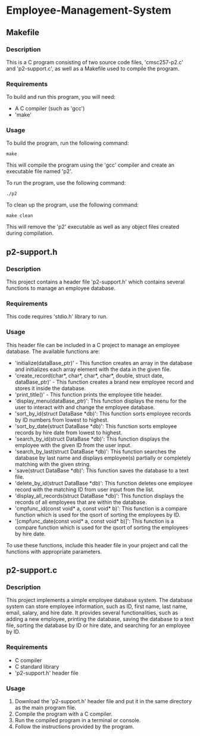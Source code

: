 # Employee-Management-System
## Makefile 
### Description 
This is a C program consisting of two source code files, 'cmsc257-p2.c' and 'p2-support.c', as well as a Makefile used to compile the program. 

### Requirements 
To build and run this program, you will need:

- A C compiler (such as 'gcc')
- 'make'

### Usage 
To build the program, run the following command:
```
make
```
This will compile the program using the 'gcc' compiler and create an executable file named 'p2'.

To run the program, use the following command:
```
./p2
```
To clean up the program, use the following command:

```
make clean 
```
This will remove the 'p2' executable as well as any object files created during compilation.

## p2-support.h
### Description
This project contains a header file 'p2-support.h' which contains several functions to manage an employee database.

### Requirements 
This code requires 'stdio.h' library to run.

### Usage
This header file can be included in a C project to manage an employee database. The available functions are:

- 'initialize(dataBase_ptr)' - This function creates an array in the database and initializes each array element with the data in the given file.
- 'create_record(char*, char*, char*, char*, double, struct date, dataBase_ptr)' - This function creates a brand new employee record and stores it inside the database.
- 'print_title()' - This function prints the employee title header.
- 'display_menu(dataBase_ptr)': This function displays the menu for the user to interact with and change the employee database.
- 'sort_by_id(struct DataBase *db)': This function sorts employee records by ID numbers from lowest to highest.
- 'sort_by_date(struct DataBase *db)': This function sorts employee records by hire date from lowest to highest.
- 'search_by_id(struct DataBase *db)': This function displays the employee with the given ID from the user input.
- 'search_by_last(struct DataBase *db)': This function searches the database by last name and displays employee(s) partially or completely matching with the given string.
- 'save(struct DataBase *db)': This function saves the database to a text file.
- 'delete_by_id(struct DataBase *db)': This function deletes one employee record with the matching ID from user input from the list.
- 'display_all_records(struct DataBase *db)': This function displays the records of all employees that are within the database.
- 'cmpfunc_id(const void* a, const void* b)': This function is a compare function which is used for the qsort of sorting the employees by ID.
- '[cmpfunc_date(const void* a, const void* b)]': This function is a compare function which is used for the qsort of sorting the employees by hire date.

To use these functions, include this header file in your project and call the functions with appropriate parameters.

## p2-support.c
### Description 
This project implements a simple employee database system. The database system can store employee information, such as ID, first name, last name, email, salary, and hire date. It provides several functionalities, such as adding a new employee, printing the database, saving the database to a text file, sorting the database by ID or hire date, and searching for an employee by ID.

### Requirements 
- C compiler
- C standard library
- 'p2-support.h' header file


### Usage
1. Download the 'p2-support.h' header file and put it in the same directory as the main program file.
2. Compile the program with a C compiler.
3. Run the compiled program in a terminal or console.
4. Follow the instructions provided by the program.

